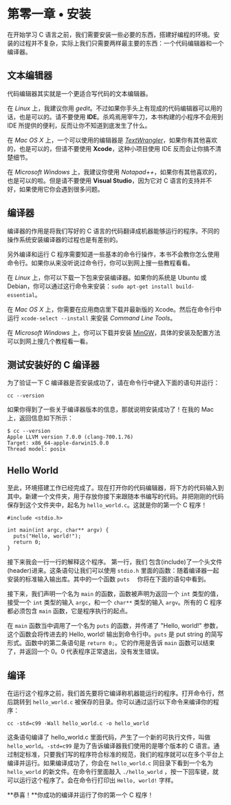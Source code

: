 # 第零一章 • 安装

在开始学习 C 语言之前，我们需要安装一些必要的东西，搭建好编程的环境。安装的过程并不复杂，实际上我们只需要两样最主要的东西：一个代码编辑器和一个编译器。

## 文本编辑器

代码编辑器其实就是一个更适合写代码的文本编辑器。

在 *Linux* 上，我建议你用 *gedit*。不过如果你手头上有现成的代码编辑器可以用的话，也是可以的。请不要使用  **IDE**。杀鸡焉用宰牛刀，本书构建的小程序不会用到 IDE 所提供的便利，反而让你不知道到底发生了什么。

在 *Mac OS X* 上，一个可以使用的编辑器是 [*TextWrangler*](http://www.barebones.com/products/textwrangler/)，如果你有其他喜欢的，也是可以的，但请不要使用 **Xcode**，这种小项目使用 IDE 反而会让你搞不清楚细节。

在 *Microsoft Windows* 上，我建议你使用 *Notapad++*，如果你有其他喜欢的，也是可以的啦。但是请不要使用 **Visual Studio**，因为它对 C 语言的支持并不好，如果使用它你会遇到很多问题。

## 编译器

编译器的作用是将我们写好的 C 语言的代码翻译成机器能够运行的程序。不同的操作系统安装编译器的过程也是有差别的。

另外编译和运行 C 程序需要知道一些基本的命令行操作，本书不会教你怎么使用命令行。如果你从来没听说过命令行，你可以到网上搜一些教程看看。

在 *Linux* 上，你可以下载一下包来安装编译器。如果你的系统是 Ubuntu 或 Debian，你可以通过这行命令来安装：`sudo apt-get install build-essential`。

在 *Mac OS X* 上，你需要在应用商店里下载并最新版的 Xcode。然后在命令行中运行 `xcode-select --install` 来安装 *Command Line Tools*。

在 *Microsoft Windows* 上，你可以下载并安装 [MinGW](http://www.mingw.org/)，具体的安装及配置方法可以到网上搜几个教程看一看。

## 测试安装好的 C 编译器

为了验证一下 C 编译器是否安装成功了，请在命令行中键入下面的语句并运行：

    cc --version

如果你得到了一些关于编译器版本的信息，那就说明安装成功了！在我的 Mac 上，返回信息如下所示：

    $ cc --version
    Apple LLVM version 7.0.0 (clang-700.1.76)
    Target: x86_64-apple-darwin15.0.0
    Thread model: posix

## Hello World

至此，环境搭建工作已经完成了。现在打开你的代码编辑器，将下方的代码输入到其中。新建一个文件夹，用于存放你接下来跟随本书编写的代码。并把刚刚的代码保存到这个文件夹中，起名为 `hello_world.c`。这就是你的第一个 C 程序！

    #include <stdio.h>

    int main(int argc, char** argv) {
      puts("Hello, world!");
      return 0;
    }

接下来我会一行一行的解释这个程序。
第一行，我们 包含(include)了一个头文件(header)进来。这条语句让我们可以使用 `stdio.h` 里面的函数：随着编译器一起安装的标准输入输出库。其中的一个函数 `puts  ` 你将在下面的语句中看到。

接下来，我们声明一个名为 `main` 的函数，函数被声明为返回一个 `int` 类型的值，接受一个 `int` 类型的输入 `argc`，和一个 `char**` 类型的输入 `argv`。所有的 C 程序都必须包含 `main` 函数，它是程序执行的起点。

在 `main` 函数当中调用了一个名为 `puts` 的函数，并传递了 "Hello, world!" 参数，这个函数会将传进去的 Hello, world! 输出到命令行中。`puts` 是 put string 的简写形式。函数中的第二条语句是 `return 0;`。它的作用是告诉 `main` 函数可以结束了，并返回一个 0。0 代表程序正常退出，没有发生错误。

## 编译

在运行这个程序之前，我们首先要将它编译称机器能运行的程序。打开命令行，然后跳转到 `hello_world.c` 被保存的目录。你可以通过运行以下命令来编译你的程序：

    cc -std=c99 -Wall hello_world.c -o hello_world
    
这条语句编译了 hello_world.c 里面代码，产生了一个新的可执行文件，叫做 `hello_world`。`-std=c99` 是为了告诉编译器我们使用的是哪个版本的 C 语言。通过制定标准，只要我们写的程序符合标准的规范，我们的程序就可以在多个平台上编译并运行。如果编译成功了，你会在 `hello_world.c` 同目录下看到一个名为 `hello_world` 的新文件。在命令行里面敲入 `./hello_world` ，按一下回车键，就可以运行这个程序了。会在命令行打印出 `Hello, world!` 字样。

**恭喜！**你成功的编译并运行了你的第一个 C 程序！
